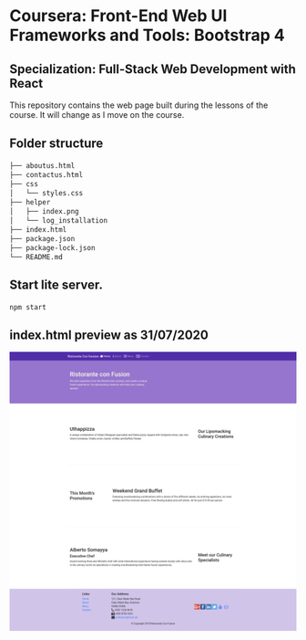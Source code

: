 # Coursera: Front-End Web UI Frameworks and Tools: Bootstrap 4
## Specialization: Full-Stack Web Development with React 

This repository contains the web page built during the lessons of the course. It will change as I move on the course.

## Folder structure

```
├── aboutus.html
├── contactus.html
├── css
│   └── styles.css
├── helper
│   ├── index.png
│   └── log_installation
├── index.html
├── package.json
├── package-lock.json
└── README.md
```

## Start lite server.
```
npm start
```

## index.html preview as 31/07/2020

<img src="./helper/index.png">